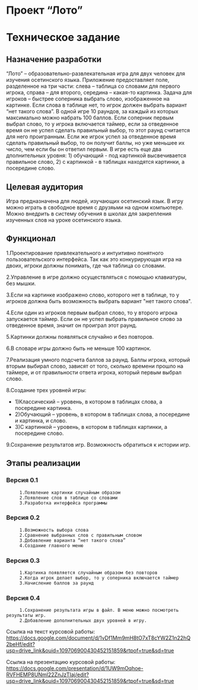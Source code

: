 # Проект “Лото”

# Техническое задание

## Назначение разработки 
“Лото” – образовательно-развлекательная игра для двух человек для изучения осетинского языка. Приложение предоставляет поле, разделенное на три части: слева – таблица со словами для первого игрока, справа – для второго, середина – какая-то картинка. Задача для игроков – быстрее соперника выбрать слово, изображенное на картинке. Если слова в таблице нет, то игрок должен выбрать вариант “нет такого слова”. В одной игре 10 раундов, за каждый из которых максимально можно набрать 100 баллов. Если соперник первым выбрал слово, то у игрока включается таймер, если за отведенное время он не успел сделать правильный выбор, то этот раунд считается для него проигранным. Если же игрок успел за отведенное время сделать правильный выбор, то он получит баллы, но уже меньшее их число, чем если бы он ответил первым. В игре есть еще два дполнительных уровня: 1) обучающий - под картинкой высвечивается правильное слово, 2) с картинкой - в таблицах находятся картинки, а посередине слово.

## Целевая аудитория
Игра предназначена для людей, изучающих осетинский язык. В игру можно играть в свободное время с друзяьми на одном компьютере. Можно внедрить в систему обучения в школах для закрепления изученных слов на уроке осетинского языка.

## Функционал
1.Проектирование привлекательного и интуитивно понятного пользовательского интерфейса. Так как это конкурирующая игра на двоих, игроки должны понимать, где чья таблица со словами.

2.Управление в игре должно осуществляться с помощью клавиатуры, без мышки.

3.Если на картинке изображено слово, которого нет в таблице, то у игроков должна быть возможность выбрать вариант "нет такого слова".

4.Если один из игроков первым выбрал слово, то у второго игрока запускается таймер. Если он не успел выбрать правильное слово за отведенное время, значит он проиграл этот раунд.

5.Картинки должны появляться случайно и без повторов.

6.В словаре игры должно быть не меньше 100 картинок.

7.Реализация умного подсчета баллов за раунд. Баллы игрока, который вторым выбирал слово, зависят от того, сколько времени прошло на таймере, и от правильности ответа игрока, который первым выбрал слово.

8.Создание трех уровней игры:   
- 1)Классический – уровень, в котором в таблицах слова, а посередине картинка.  
- 2)Обучающий – уровень, в котором в таблицах слова, а посередине и картинка, и слово.  
- 3)С картинкой – уровень, в котором в таблицах картинки, а посередине слово.  

9.Сохранение результатов игр. Возможность обратиться к истории игр.
 

## Этапы реализации

### Версия 0.1
         1.Появление картинки случайным образом
         2.Появление слов в таблице со словами
         3.Разработка интерфейса программы

### Версия 0.2
         1.Возможность выбора слова
         2.Сравнение выбранных слов с правильным словом
         3.Добавление варианта “нет такого слова”
         4.Создание главного меню

### Версия 0.3
         1.Картинка появляется случайным образом без повторов
         2.Когда игрок делает выбор, то у соперника включается таймер
         3.Начисление баллов за раунд

### Версия 0.4
         1.Сохранение результата игры в файл. В меню можно посмотреть результаты игр.
         2.Добавление дополнительных двух уровней в игру.




Ссылка на текст курсовой работы: https://docs.google.com/document/d/1vDf1Mm9mH8tO7xT8cYW2Z1n22hQ2beHf/edit?usp=drive_link&ouid=109706900430452151859&rtpof=true&sd=true

Ссылка на презентацию курсовой работы: https://docs.google.com/presentation/d/1UW9mOqhoe-RVFHEMP8UNmI22ZnJzTIaj/edit?usp=drive_link&ouid=109706900430452151859&rtpof=true&sd=true
